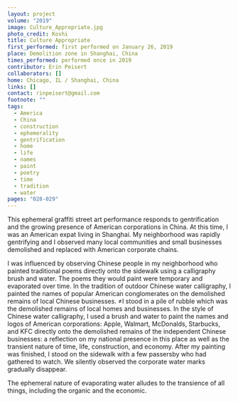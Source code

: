 ```yaml
---
layout: project
volume: "2019"
image: Culture_Appropriate.jpg
photo_credit: Koshi
title: Culture Appropriate
first_performed: first performed on January 26, 2019
place: Demolition zone in Shanghai, China
times_performed: performed once in 2019
contributor: Erin Peisert
collaborators: []
home: Chicago, IL / Shanghai, China
links: []
contact: rinpeisert@gmail.com
footnote: ""
tags:
  - America
  - China
  - construction
  - ephemerality
  - gentrification
  - home
  - life
  - names
  - paint
  - poetry
  - time
  - tradition
  - water
pages: "028-029"
---
```


This ephemeral graffiti street art performance responds to gentrification and the growing presence of American corporations in China. At this time, I was an American expat living in Shanghai. My neighborhood was rapidly gentrifying and I observed many local communities and small businesses demolished and replaced with American corporate chains.

I was influenced by observing Chinese people in my neighborhood who painted traditional poems directly onto the sidewalk using a calligraphy brush and water. The poems they would paint were temporary and evaporated over time. In the tradition of outdoor Chinese water calligraphy, I painted the names of popular American conglomerates on the demolished remains of local Chinese businesses. ≠I stood in a pile of rubble which was the demolished remains of local homes and businesses. In the style of Chinese water calligraphy, I used a brush and water to paint the names and logos of American corporations: Apple, Walmart, McDonalds, Starbucks, and KFC directly onto the demolished remains of the independent Chinese businesses: a reflection on my national presence in this place as well as the transient nature of time, life, construction, and economy. After my painting was finished, I stood on the sidewalk with a few passersby who had gathered to watch. We silently observed the corporate water marks gradually disappear.

The ephemeral nature of evaporating water alludes to the transience of all things, including the organic and the economic.
